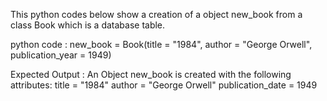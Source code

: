 
This python codes below show a creation of a object new_book from a class Book which is a database table.

python code :
new_book = Book(title = "1984", author = "George Orwell", publication_year = 1949)

Expected Output :
An Object new_book is created with the following attributes:
title = "1984"
author = "George Orwell"
publication_date = 1949

